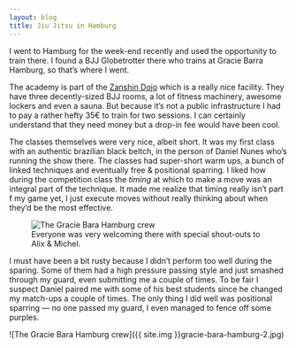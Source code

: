 ```yaml
---
layout: blog
title: Jiu Jitsu in Hamburg
---
```

I went to Hamburg for the week-end recently and used the opportunity to train there. I found a BJJ Globetrotter there who trains at Gracie Barra Hamburg, so that’s where I went.

The academy is part of the [Zanshin Dojo](http://zanshin-dojo.de/) which is a really nice facility. They have three decently-sized BJJ rooms, a lot of fitness machinery, awesome lockers and even a sauna. But because it’s not a public infrastructure I had to pay a rather hefty 35€ to train for two sessions. I can certainly understand that they need money but a drop-in fee would have been cool.

The classes themselves were very nice, albeit short. It was my first class with an authentic brazilian black beltch, in the person of Daniel Nunes who’s running the show there. The classes had super-short warm ups, a bunch of linked techniques and eventually free & positional sparring. I liked how during the competition class the *timing* at which to make a move was an integral part of the technique. It made me realize that timing really isn’t part f my game yet, I just execute moves without really thinking about when they’d be the most effective.

<figure class="illustration">
	<img src="{{ site.img }}gracie-bara-hamburg-1.jpg" alt="The Gracie Bara Hamburg crew" />
	<figcaption>
		Everyone was very welcoming there with special shout-outs to Alix & Michel.
	</figcaption>
</figure>

I must have been a bit rusty because I didn’t perform too well during the sparing. Some of them had a high pressure passing style and just smashed through my guard, even submitting me a couple of times. To be fair I suspect Daniel paired me with some of his best students since he changed my match-ups a couple of times. The only thing I did well was positional sparring — no one passed my guard, I even managed to fence off some purples.

![The Gracie Bara Hamburg crew]({{ site.img }}gracie-bara-hamburg-2.jpg)